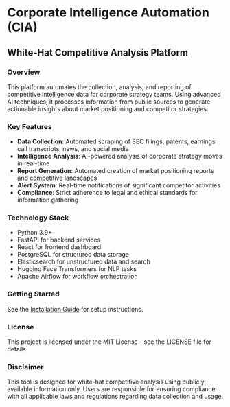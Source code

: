 # Corporate Intelligence Automation (CIA)

## White-Hat Competitive Analysis Platform

### Overview
This platform automates the collection, analysis, and reporting of competitive intelligence data for corporate strategy teams. Using advanced AI techniques, it processes information from public sources to generate actionable insights about market positioning and competitor strategies.

### Key Features
- **Data Collection**: Automated scraping of SEC filings, patents, earnings call transcripts, news, and social media
- **Intelligence Analysis**: AI-powered analysis of corporate strategy moves in real-time
- **Report Generation**: Automated creation of market positioning reports and competitive landscapes
- **Alert System**: Real-time notifications of significant competitor activities
- **Compliance**: Strict adherence to legal and ethical standards for information gathering

### Technology Stack
- Python 3.9+
- FastAPI for backend services
- React for frontend dashboard
- PostgreSQL for structured data storage
- Elasticsearch for unstructured data and search
- Hugging Face Transformers for NLP tasks
- Apache Airflow for workflow orchestration

### Getting Started
See the [Installation Guide](docs/installation.md) for setup instructions.

### License
This project is licensed under the MIT License - see the LICENSE file for details.

### Disclaimer
This tool is designed for white-hat competitive analysis using publicly available information only. Users are responsible for ensuring compliance with all applicable laws and regulations regarding data collection and usage.

